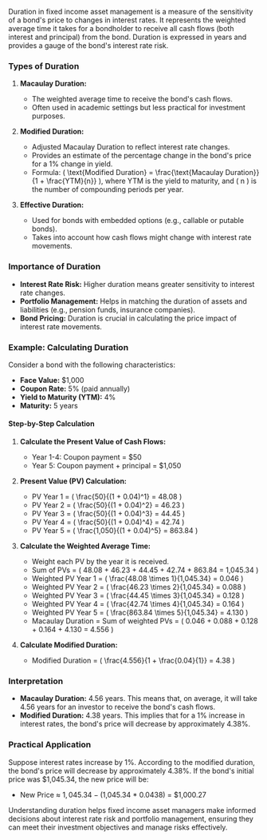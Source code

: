 Duration in fixed income asset management is a measure of the sensitivity of a bond's price to changes in interest rates. It represents the weighted average time it takes for a bondholder to receive all cash flows (both interest and principal) from the bond. Duration is expressed in years and provides a gauge of the bond's interest rate risk.

### Types of Duration

1. **Macaulay Duration:**
   - The weighted average time to receive the bond's cash flows.
   - Often used in academic settings but less practical for investment purposes.

2. **Modified Duration:**
   - Adjusted Macaulay Duration to reflect interest rate changes.
   - Provides an estimate of the percentage change in the bond's price for a 1% change in yield.
   - Formula: \( \text{Modified Duration} = \frac{\text{Macaulay Duration}}{1 + \frac{YTM}{n}} \), where YTM is the yield to maturity, and \( n \) is the number of compounding periods per year.

3. **Effective Duration:**
   - Used for bonds with embedded options (e.g., callable or putable bonds).
   - Takes into account how cash flows might change with interest rate movements.

### Importance of Duration
- **Interest Rate Risk:** Higher duration means greater sensitivity to interest rate changes.
- **Portfolio Management:** Helps in matching the duration of assets and liabilities (e.g., pension funds, insurance companies).
- **Bond Pricing:** Duration is crucial in calculating the price impact of interest rate movements.

### Example: Calculating Duration

Consider a bond with the following characteristics:
- **Face Value:** $1,000
- **Coupon Rate:** 5% (paid annually)
- **Yield to Maturity (YTM):** 4%
- **Maturity:** 5 years

#### Step-by-Step Calculation

1. **Calculate the Present Value of Cash Flows:**
   - Year 1-4: Coupon payment = $50
   - Year 5: Coupon payment + principal = $1,050

2. **Present Value (PV) Calculation:**
   - PV Year 1 = \( \frac{50}{(1 + 0.04)^1} = 48.08 \)
   - PV Year 2 = \( \frac{50}{(1 + 0.04)^2} = 46.23 \)
   - PV Year 3 = \( \frac{50}{(1 + 0.04)^3} = 44.45 \)
   - PV Year 4 = \( \frac{50}{(1 + 0.04)^4} = 42.74 \)
   - PV Year 5 = \( \frac{1,050}{(1 + 0.04)^5} = 863.84 \)

3. **Calculate the Weighted Average Time:**
   - Weight each PV by the year it is received.
   - Sum of PVs = \( 48.08 + 46.23 + 44.45 + 42.74 + 863.84 = 1,045.34 \)
   - Weighted PV Year 1 = \( \frac{48.08 \times 1}{1,045.34} = 0.046 \)
   - Weighted PV Year 2 = \( \frac{46.23 \times 2}{1,045.34} = 0.088 \)
   - Weighted PV Year 3 = \( \frac{44.45 \times 3}{1,045.34} = 0.128 \)
   - Weighted PV Year 4 = \( \frac{42.74 \times 4}{1,045.34} = 0.164 \)
   - Weighted PV Year 5 = \( \frac{863.84 \times 5}{1,045.34} = 4.130 \)
   - Macaulay Duration = Sum of weighted PVs = \( 0.046 + 0.088 + 0.128 + 0.164 + 4.130 = 4.556 \)

4. **Calculate Modified Duration:**
   - Modified Duration = \( \frac{4.556}{1 + \frac{0.04}{1}} = 4.38 \)

### Interpretation
- **Macaulay Duration:** 4.56 years. This means that, on average, it will take 4.56 years for an investor to receive the bond's cash flows.
- **Modified Duration:** 4.38 years. This implies that for a 1% increase in interest rates, the bond's price will decrease by approximately 4.38%.

### Practical Application
Suppose interest rates increase by 1%. According to the modified duration, the bond's price will decrease by approximately 4.38%. If the bond's initial price was $1,045.34, the new price will be:
- New Price ≈ $1,045.34 - ($1,045.34 * 0.0438) = $1,000.27

Understanding duration helps fixed income asset managers make informed decisions about interest rate risk and portfolio management, ensuring they can meet their investment objectives and manage risks effectively.
